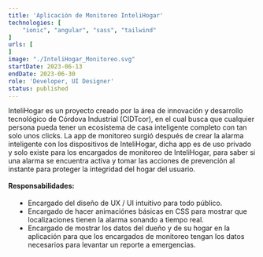 ```yaml
---
title: 'Aplicación de Monitoreo InteliHogar'
technologies: [
    "ionic", "angular", "sass", "tailwind"
]
urls: [
]
image: "./InteliHogar_Monitoreo.svg"
startDate: 2023-06-13
endDate: 2023-06-30
role: 'Developer, UI Designer'
status: published
---
```

InteliHogar es un proyecto creado por la área de innovación y desarrollo tecnológico de Córdova Industrial (CIDTcor), en el cual busca que cualquier persona pueda tener un ecosistema de casa inteligente completo con tan solo unos clicks. La app de monitoreo surgió después de crear la alarma inteligente con los dispositivos de InteliHogar, dicha app es de uso privado y solo existe para los encargados de monitoreo de InteliHogar, para saber si una alarma se encuentra activa y tomar las acciones de prevención al instante para proteger la integridad del hogar del usuario. 
\
\
**Responsabilidades:**

- Encargado del diseño de UX / UI intuitivo para todo público.
- Encargado de hacer animaciónes básicas en CSS para mostrar que localizaciones tienen la alarma sonando a tiempo real.
- Encargado de mostrar los datos del dueño y de su hogar en la aplicación para que los encargados de monitoreo tengan los datos necesarios para levantar un reporte a emergencias.

<style>
    ul {
		list-style: disc !important;
		margin: 18px 0px !important;
		padding: 0px 0px 0px 40px !important;
	}
</style>
